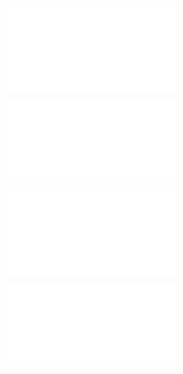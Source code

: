 ![@](steps/_.7386b874.md)

![@](steps/Concept%20State.28ab7cd0.md)

![@](steps/implement.76d02013.md)

![@](steps/response.6d76b65d.md)